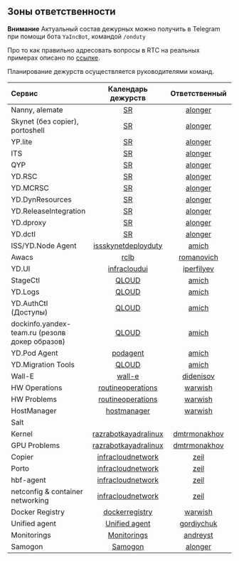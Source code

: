 ## Зоны ответственности
**Внимание** Актуальный состав дежурных можно получить в Telegram при помощи бота `YaIncBot`, командой `/onduty`

Про то как правильно адресовать вопросы в RTC на реальных примерах описано по [ссылке](./second-line.md).

Планирование дежурств осуществляется руководителями команд.

**Сервис** | **Календарь дежурств** | **Ответственный** | **Tag** | **Dashboard**
:--- | :---: | :---: | :---: | :---:
| Nanny, alemate | [SR](https://abc.yandex-team.ru/services/SR/duty/) | [alonger](https://staff.yandex-team.ru/alonger) | Nanny | [st/agile/board/9590](https://st.yandex-team.ru/agile/board/9590)
Skynet (без copier), portoshell | [SR](https://abc.yandex-team.ru/services/SR/duty/) | [alonger](https://staff.yandex-team.ru/alonger) | Nanny | [st/agile/board/9590](https://st.yandex-team.ru/agile/board/9590)
YP.lite | [SR](https://abc.yandex-team.ru/services/SR/duty/) | [alonger](https://staff.yandex-team.ru/alonger) | Nanny | [st/agile/board/9590](https://st.yandex-team.ru/agile/board/9590)
ITS | [SR](https://abc.yandex-team.ru/services/SR/duty/) | [alonger](https://staff.yandex-team.ru/alonger) | Nanny | [st/agile/board/9590](https://st.yandex-team.ru/agile/board/9590)
QYP | [SR](https://abc.yandex-team.ru/services/SR/duty/) | [alonger](https://staff.yandex-team.ru/alonger) | Nanny | [st/agile/board/9590](https://st.yandex-team.ru/agile/board/9590)
YD.RSC | [SR](https://abc.yandex-team.ru/services/SR/duty/) | [alonger](https://staff.yandex-team.ru/alonger) | Nanny | [st/agile/board/9590](https://st.yandex-team.ru/agile/board/9590)
YD.MCRSC | [SR](https://abc.yandex-team.ru/services/SR/duty/) | [alonger](https://staff.yandex-team.ru/alonger) | Nanny | [st/agile/board/9590](https://st.yandex-team.ru/agile/board/9590)
YD.DynResources | [SR](https://abc.yandex-team.ru/services/SR/duty/) | [alonger](https://staff.yandex-team.ru/alonger) | Nanny | [st/agile/board/9590](https://st.yandex-team.ru/agile/board/9590)
YD.ReleaseIntegration | [SR](https://abc.yandex-team.ru/services/SR/duty/) | [alonger](https://staff.yandex-team.ru/alonger) | Nanny | [st/agile/board/9590](https://st.yandex-team.ru/agile/board/9590)
YD.dproxy | [SR](https://abc.yandex-team.ru/services/SR/duty/) | [alonger](https://staff.yandex-team.ru/alonger) | Nanny | [st/agile/board/9590](https://st.yandex-team.ru/agile/board/9590)
YD.dctl | [SR](https://abc.yandex-team.ru/services/SR/duty/) | [alonger](https://staff.yandex-team.ru/alonger) | Nanny | [st/agile/board/9590](https://st.yandex-team.ru/agile/board/9590)
| ISS/YD.Node Agent | [issskynetdeployduty](https://abc.yandex-team.ru/services/issskynetdeployduty/duty/) | [amich](https://staff.yandex-team.ru/amich) | ISS | [st/agile/board/9592](https://st.yandex-team.ru/agile/board/9592)
Awacs | [rclb](https://abc.yandex-team.ru/services/rclb/duty/) | [romanovich](https://staff.yandex-team.ru/romanovich) | Awacs | [st/agile/board/10282](https://st.yandex-team.ru/agile/board/10282)
YD.UI | [infracloudui](https://abc.yandex-team.ru/services/infracloudui/duty/) | [iperfilyev](https://staff.yandex-team.ru/iperfilyev) | YADEPLOY_UI | [st/agile/board/10283](https://st.yandex-team.ru/agile/board/10283)||
StageCtl | [QLOUD](https://abc.yandex-team.ru/services/QLOUD/duty/) | [amich](https://staff.yandex-team.ru/amich) | DEPLOY | [st/agile/board/10287](https://st.yandex-team.ru/agile/board/10287)
YD.Logs | [QLOUD](https://abc.yandex-team.ru/services/QLOUD/duty/) | [amich](https://staff.yandex-team.ru/amich) | DEPLOY | [st/agile/board/10287](https://st.yandex-team.ru/agile/board/10287)
YD.AuthCtl (Доступы) | [QLOUD](https://abc.yandex-team.ru/services/QLOUD/duty/) | [amich](https://staff.yandex-team.ru/amich) | DEPLOY | [st/agile/board/10287](https://st.yandex-team.ru/agile/board/10287)
dockinfo.yandex-team.ru (резолв докер образов)| [QLOUD](https://abc.yandex-team.ru/services/QLOUD/duty/) | [amich](https://staff.yandex-team.ru/amich) | DEPLOY | [st/agile/board/10287](https://st.yandex-team.ru/agile/board/10287) 
| YD.Pod Agent | [podagent](https://abc.yandex-team.ru/services/issskynetdeployduty/duty/) | [amich](https://staff.yandex-team.ru/amich) | YADEPLOY_POD_AGENT | [st/agile/board/10284](https://st.yandex-team.ru/agile/board/10284)
YD.Migration Tools | [QLOUD](https://abc.yandex-team.ru/services/QLOUD/duty/) | [amich](https://staff.yandex-team.ru/amich) | DEPLOY | [st/agile/board/10287](https://st.yandex-team.ru/agile/board/10287)
Wall-E | [wall-e](https://abc.yandex-team.ru/services/wall-e/duty/) | [didenisov](https://staff.yandex-team.ru/didenisov) | WALL-E | [st/agile/board/10285](https://st.yandex-team.ru/agile/board/10285)
HW Operations | [routineoperations](https://abc.yandex-team.ru/services/routineoperations/duty/) | [warwish](https://staff.yandex-team.ru/warwish) | HARDWARE | [st/dashboard/39751](https://st.yandex-team.ru/dashboard/39751)
HW Problems | [routineoperations](https://abc.yandex-team.ru/services/routineoperations/duty/) | [warwish](https://staff.yandex-team.ru/warwish) | HARDWARE | [st/dashboard/39751](https://st.yandex-team.ru/dashboard/39751)
HostManager | [hostmanager](https://abc.yandex-team.ru/services/hostmanager/duty/) | [warwish](https://staff.yandex-team.ru/warwish) | SALT | [st/agile/board/10286](https://st.yandex-team.ru/agile/board/10286)
Salt |
Kernel | [razrabotkayadralinux](https://abc.yandex-team.ru/services/razrabotkayadralinux/duty) | [dmtrmonakhov](https://staff.yandex-team.ru/dmtrmonakhov) | KERNEL | [st/agile/board/10280](https://st.yandex-team.ru/agile/board/10280)
GPU Problems | [razrabotkayadralinux](https://abc.yandex-team.ru/services/razrabotkayadralinux/duty) | [dmtrmonakhov](https://staff.yandex-team.ru/dmtrmonakhov) | GPU | [st/agile/board/10280](https://st.yandex-team.ru/agile/board/10280)
Copier | [infracloudnetwork](https://abc.yandex-team.ru/services/infracloudnetwork/duty/) | [zeil](https://staff.yandex-team.ru/zeil) | SKYDEV | [st/agile/board/10280](https://st.yandex-team.ru/agile/board/10280)
Porto | [infracloudnetwork](https://abc.yandex-team.ru/services/infracloudnetwork/duty/) | [zeil](https://staff.yandex-team.ru/zeil) | PORTO | [st/agile/board/10280](https://st.yandex-team.ru/agile/board/10280)
hbf-agent | [infracloudnetwork](https://abc.yandex-team.ru/services/infracloudnetwork/duty/) | [zeil](https://staff.yandex-team.ru/zeil) |RTCNETWORK | [st/agile/board/10280](https://st.yandex-team.ru/agile/board/10280)
netconfig & container networking | [infracloudnetwork](https://abc.yandex-team.ru/services/infracloudnetwork/duty/) | [zeil](https://staff.yandex-team.ru/zeil) | RTCNETWORK | [st/agile/board/10280](https://st.yandex-team.ru/agile/board/10280)
Docker Registry | [dockerregistry](https://abc.yandex-team.ru/services/dockerregistry/duty/) | [warwish](https://staff.yandex-team.ru/warwish) | DOCKER | [st/agile/board/10287](https://st.yandex-team.ru/agile/board/10287)
Unified agent | [Unified agent](https://abc.yandex-team.ru/services/ya_agent/duty/?role=4059) | [gordiychuk](https://staff.yandex-team.ru/gordiychuk) | UnifiedAgent |
Monitorings | [Monitorings](https://abc.yandex-team.ru/services/solomon/duty/?role=2896) | [andreyst](https://staff.yandex-team.ru/andreyst) | Monitorings |
Samogon | [Samogon](https://abc.yandex-team.ru/services/samogon/duty/) | [alonger](https://staff.yandex-team.ru/alonger) | SAMOGON |
